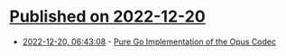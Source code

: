 # [Published on 2022-12-20](index.md)

* [2022-12-20, 06:43:08](https://news.ycombinator.com/item?id=34062440) - [Pure Go Implementation of the Opus Codec](https://github.com/pion/opus)
